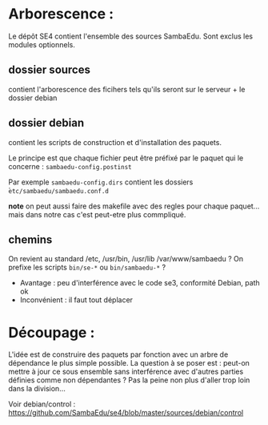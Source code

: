 # Arborescence : 

Le dépôt SE4 contient l'ensemble des sources SambaEdu. Sont exclus les modules optionnels.

## dossier sources 
contient l'arborescence des ficihers tels qu'ils seront sur le serveur + le dossier debian
## dossier debian
contient les scripts de construction et d'installation des paquets.

Le principe est que chaque fichier peut être préfixé par le paquet qui le concerne : `sambaedu-config.postinst` 

Par exemple 
`sambaedu-config.dirs` contient les dossiers ̀`etc/sambaedu/sambaedu.conf.d`

**note** on peut aussi faire des makefile avec des regles pour chaque paquet... mais dans notre cas c'est peut-etre plus commpliqué.

## chemins
On revient au standard /etc, /usr/bin, /usr/lib /var/www/sambaedu ?
On prefixe les scripts `bin/se-*` ou `bin/sambaedu-*` ?

- Avantage : peu d'interférence avec le code se3, conformité Debian, path ok
- Inconvénient : il faut tout déplacer

# Découpage :

L'idée est de construire des paquets par fonction avec un arbre de dépendance le plus simple possible. 
La question à se poser est : peut-on mettre à jour ce sous ensemble sans interférence avec d'autres parties définies comme non dépendantes ?
Pas la peine non plus d'aller trop loin dans la division...

Voir debian/control : https://github.com/SambaEdu/se4/blob/master/sources/debian/control


